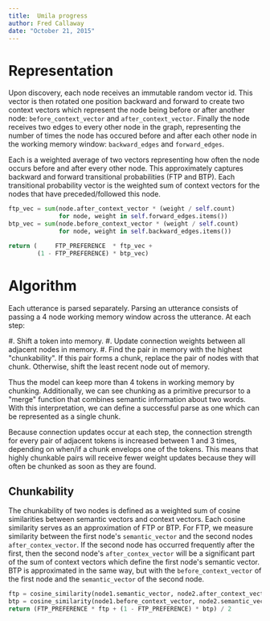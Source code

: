 ```yaml
---
title:  Umila progress
author: Fred Callaway
date: "October 21, 2015"
---
```


# Representation
Upon discovery, each node receives an immutable random vector id. This vector is then rotated one position backward and forward to create two context vectors which represent the node being before or after another node: `before_context_vector` and `after_context_vector`. Finally the node receives two edges to every other node in the graph, representing the number of times the node has occured before and after each other node in the working memory window: `backward_edges` and `forward_edges`.

Each is a weighted average of two vectors representing how often the node occurs before and after every other node. This approximately captures backward and forward transitional probabilities (FTP and BTP). Each transitional probability vector is the weighted sum of context vectors for the nodes that have preceded/followed this node.

```python
ftp_vec = sum(node.after_context_vector * (weight / self.count) 
              for node, weight in self.forward_edges.items())
btp_vec = sum(node.before_context_vector * (weight / self.count) 
              for node, weight in self.backward_edges.items())

return (     FTP_PREFERENCE  * ftp_vec + 
        (1 - FTP_PREFERENCE) * btp_vec)
```

# Algorithm
Each utterance is parsed separately. Parsing an utterance consists of passing a 4 node working memory window across the utterance. At each step:

#. Shift a token into memory.
#. Update connection weights between all adjacent nodes in memory.
#. Find the pair in memory with the highest "chunkability". If this pair forms a chunk, replace the pair of nodes with that chunk. Otherwise, shift the least recent node out of memory.

Thus the model can keep more than 4 tokens in working memory by chunking. Additionally, we can see chunking as a primitive precursor to a "merge" function that combines semantic information about two words. With this interpretation, we can define a successful parse as one which can be represented as a single chunk.

Because connection updates occur at each step, the connection strength for every pair of adjacent tokens is increased between 1 and 3 times, depending on when/if a chunk envelops one of the tokens. This means that highly chunkable pairs will receive fewer weight updates because they will often be chunked as soon as they are found.

## Chunkability
The chunkability of two nodes is defined as a weighted sum of cosine similarities between semantic vectors and context vectors. Each cosine similarity serves as an approximation of FTP or BTP. For FTP, we measure similarity between the first node's `semantic_vector` and the second nodes `after_contex_vector`. If the second node has occurred frequently after the first, then the second node's `after_contex_vector` will be a significant part of the sum of context vectors which define the first node's semantic vector. BTP is approximated in the same way, but with the `before_context_vector` of the first node and the `semantic_vector` of the second node.

```python
ftp = cosine_similarity(node1.semantic_vector, node2.after_context_vector)
btp = cosine_similarity(node1.before_context_vector, node2.semantic_vector)
return (FTP_PREFERENCE * ftp + (1 - FTP_PREFERENCE) * btp) / 2
```

